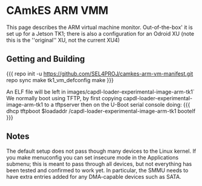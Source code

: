 # CAmkES ARM VMM
 This page describes the ARM virtual machine monitor.
Out-of-the-box' it is set up for a Jetson TK1; there is also a configuration for an Odroid XU (note this is the ''original'' XU, not the current XU4)

## Getting and Building


{{{
repo init -u https://github.com/SEL4PROJ/camkes-arm-vm-manifest.git
repo sync
make tk1_vm_defconfig
make
}}}

An ELF file will be left in images/capdl-loader-experimental-image-arm-tk1\`
We normally boot using TFTP, by first copying
capdl-loader-experimental-image-arm-tk1 to a tftpserver then on the
U-Boot serial console doing: {{{ dhcp tftpboot $loadaddr
/capdl-loader-experimental-image-arm-tk1 bootelf }}}

## Notes
 The default setup does not pass though many devices to the
Linux kernel. If you make menuconfig you can set insecure mode in the
Applications submenu; this is meant to pass through all devices, but not
everything has been tested and confirmed to work yet. In particular, the
SMMU needs to have extra entries added for any DMA-capable devices such
as SATA.
